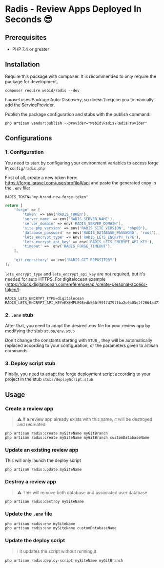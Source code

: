 # Radis - Review Apps Deployed In Seconds 😎

## Prerequisites

* PHP 7.4 or greater

## Installation

Require this package with composer. It is recommended to only require the package for development.

```shell
composer require webid/radis --dev
```

Laravel uses Package Auto-Discovery, so doesn't require you to manually add the ServiceProvider.

Publish the package configuration and stubs with the publish command:

```shell
php artisan vendor:publish --provider="WebId\Radis\RadisProvider"
```

## Configurations

### 1. Configuration

You need to start by configuring your environment variables to access forge in ``config/radis.php``

First of all, create a new token here: https://forge.laravel.com/user/profile#/api and paste the generated copy in
the ``.env`` file:

```.dotenv
RADIS_TOKEN="my-brand-new-forge-token"
```

```php
return [
    'forge' => [
        'token' => env('RADIS_TOKEN'),
        'server_name' => env('RADIS_SERVER_NAME'),
        'server_domain' => env('RADIS_SERVER_DOMAIN'),
        'site_php_version' => env('RADIS_SITE_VERSION', 'php80'),
        'database_password' => env('RADIS_DATABASE_PASSWORD', 'root'),
        'lets_encrypt_type' => env('RADIS_LETS_ENCRYPT_TYPE'),
        'lets_encrypt_api_key' => env('RADIS_LETS_ENCRYPT_API_KEY'),
        'timeout' =>  env('RADIS_FORGE_TIMEOUT'),
    ],
    
    'git_repository' => env('RADIS_GIT_REPOSITORY')
];
```

`lets_encrypt_type` and `lets_encrypt_api_key` are not required, but it's needed for auto HTTPS. For digitalocean
example (https://docs.digitalocean.com/reference/api/create-personal-access-token/):

```dotenv
RADIS_LETS_ENCRYPT_TYPE=digitalocean
RADIS_LETS_ENCRYPT_API_KEY=EXEMPLE98edb566f9917d797fba2c0b05e2f2064ad7771422740181561322961
```

### 2. ``.env`` stub

After that, you need to adapt the desired .env file for your review app by modifying the stub ``stubs/env.stub``

Don't change the constants starting with ``STUB_``, they will be automatically replaced according to your configuration,
or the parameters given to artisan commands.

### 3. Deploy script stub

Finally, you need to adapt the forge deployment script according to your project in the stub ``stubs/deployScript.stub``

## Usage

### Create a review app

> ⚠️ If a review app already exists with this name, it will be destroyed and recreated

```shell
php artisan radis:create mySiteName myGitBranch
php artisan radis:create mySiteName myGitBranch customDatabaseName
```

### Update an existing review app

This will only launch the deploy script

```shell
php artisan radis:update mySiteName
```

### Destroy a review app

> ⚠️ This will remove both database and associated user database

```shell
php artisan radis:destroy mySiteName
```

### Update the ``.env`` file

```shell
php artisan radis:env mySiteName
php artisan radis:env mySiteName customDatabaseName
```

### Update the deploy script

> ℹ️ It updates the script without running it

```shell
php artisan radis:deploy-script mySiteName myGitBranch
```
